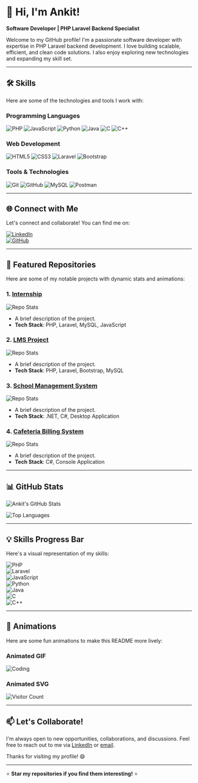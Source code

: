 # 👋 Hi, I'm Ankit!  
**Software Developer | PHP Laravel Backend Specialist**  

Welcome to my GitHub profile! I'm a passionate software developer with expertise in PHP Laravel backend development. I love building scalable, efficient, and clean code solutions. I also enjoy exploring new technologies and expanding my skill set.  

---

## 🛠️ **Skills**  
Here are some of the technologies and tools I work with:  

### **Programming Languages**  
![PHP](https://img.shields.io/badge/PHP-777BB4?style=for-the-badge&logo=php&logoColor=white)
![JavaScript](https://img.shields.io/badge/JavaScript-F7DF1E?style=for-the-badge&logo=javascript&logoColor=black)
![Python](https://img.shields.io/badge/Python-3776AB?style=for-the-badge&logo=python&logoColor=white)
![Java](https://img.shields.io/badge/Java-ED8B00?style=for-the-badge&logo=openjdk&logoColor=white)
![C](https://img.shields.io/badge/C-00599C?style=for-the-badge&logo=c&logoColor=white)
![C++](https://img.shields.io/badge/C++-00599C?style=for-the-badge&logo=c%2B%2B&logoColor=white)  

### **Web Development**  
![HTML5](https://img.shields.io/badge/HTML5-E34F26?style=for-the-badge&logo=html5&logoColor=white)
![CSS3](https://img.shields.io/badge/CSS3-1572B6?style=for-the-badge&logo=css3&logoColor=white)
![Laravel](https://img.shields.io/badge/Laravel-FF2D20?style=for-the-badge&logo=laravel&logoColor=white)
![Bootstrap](https://img.shields.io/badge/Bootstrap-7952B3?style=for-the-badge&logo=bootstrap&logoColor=white)  

### **Tools & Technologies**  
![Git](https://img.shields.io/badge/Git-F05032?style=for-the-badge&logo=git&logoColor=white)
![GitHub](https://img.shields.io/badge/GitHub-181717?style=for-the-badge&logo=github&logoColor=white)
![MySQL](https://img.shields.io/badge/MySQL-4479A1?style=for-the-badge&logo=mysql&logoColor=white)
![Postman](https://img.shields.io/badge/Postman-FF6C37?style=for-the-badge&logo=postman&logoColor=white)  

---

## 🌐 **Connect with Me**  
Let's connect and collaborate! You can find me on:  

[![LinkedIn](https://img.shields.io/badge/LinkedIn-0077B5?style=for-the-badge&logo=linkedin&logoColor=white)](https://www.linkedin.com/in/ankit-belal-398968183)  
[![GitHub](https://img.shields.io/badge/GitHub-181717?style=for-the-badge&logo=github&logoColor=white)](https://github.com/ankitbelal)  

---

## 🚀 **Featured Repositories**  
Here are some of my notable projects with dynamic stats and animations:  

### 1. **[Internship](https://github.com/ankitbelal/internship)**  
![Repo Stats](https://github-readme-stats.vercel.app/api/pin/?username=ankitbelal&repo=internship&theme=radical)  
- A brief description of the project.  
- **Tech Stack**: PHP, Laravel, MySQL, JavaScript  

### 2. **[LMS Project](https://github.com/ankitbelal/LMS-project3)**  
![Repo Stats](https://github-readme-stats.vercel.app/api/pin/?username=ankitbelal&repo=LMS-project3&theme=radical)  
- A brief description of the project.  
- **Tech Stack**: PHP, Laravel, Bootstrap, MySQL  

### 3. **[School Management System](https://github.com/ankitbelal/Project-II-dotnet-desktop-app-school-mgmt-sys)**  
![Repo Stats](https://github-readme-stats.vercel.app/api/pin/?username=ankitbelal&repo=Project-II-dotnet-desktop-app-school-mgmt-sys&theme=radical)  
- A brief description of the project.  
- **Tech Stack**: .NET, C#, Desktop Application  

### 4. **[Cafeteria Billing System](https://github.com/ankitbelal/project-I-Desktop-Console-App-Cafeteria-Billing-management-system)**  
![Repo Stats](https://github-readme-stats.vercel.app/api/pin/?username=ankitbelal&repo=project-I-Desktop-Console-App-Cafeteria-Billing-management-system&theme=radical)  
- A brief description of the project.  
- **Tech Stack**: C#, Console Application  

---

## 📊 **GitHub Stats**  
![Ankit's GitHub Stats](https://github-readme-stats.vercel.app/api?username=ankitbelal&show_icons=true&theme=radical)  

![Top Languages](https://github-readme-stats.vercel.app/api/top-langs/?username=ankitbelal&layout=compact&theme=radical)  

---

## 💡 **Skills Progress Bar**  
Here's a visual representation of my skills:  

![PHP](https://img.shields.io/badge/PHP-80%25-777BB4?style=flat-square)  
![Laravel](https://img.shields.io/badge/Laravel-85%25-FF2D20?style=flat-square)  
![JavaScript](https://img.shields.io/badge/JavaScript-75%25-F7DF1E?style=flat-square)  
![Python](https://img.shields.io/badge/Python-60%25-3776AB?style=flat-square)  
![Java](https://img.shields.io/badge/Java-70%25-ED8B00?style=flat-square)  
![C](https://img.shields.io/badge/C-65%25-00599C?style=flat-square)  
![C++](https://img.shields.io/badge/C%2B%2B-70%25-00599C?style=flat-square)  

---

## 🎨 **Animations**  
Here are some fun animations to make this README more lively:  

### Animated GIF  
![Coding](https://media.giphy.com/media/qgQUggAC3Pfv687qPC/giphy.gif)  

### Animated SVG  
![Visitor Count](https://komarev.com/ghpvc/?username=ankitbelal&label=Profile%20Views&color=blue&style=flat-square)  

---

## 📫 **Let's Collaborate!**  
I'm always open to new opportunities, collaborations, and discussions. Feel free to reach out to me via [LinkedIn](https://www.linkedin.com/in/ankit-belal-398968183) or [email](mailto:your-email@example.com).  

Thanks for visiting my profile! 😄  

---

⭐️ **Star my repositories if you find them interesting!** ⭐️
